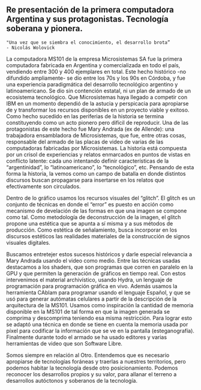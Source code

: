 ## Re presentación de la primera computadora Argentina y sus protagonistas. Tecnología soberana y pionera.


``` 
"Una vez que se siembra el conocimiento, el desarrollo brota” 
- Nicolás Wolovick

```

La computadora MS101 de la empresa Microsistemas SA fue la primera computadora fabricada en Argentina y comercializada en todo el país, vendiendo entre 300 y 400 ejemplares en total. Este hecho histórico -no difundido ampliamente- se dio entre los 70s y los 90s en Córdoba, y fue una experiencia paradigmática del desarrollo tecnológico argentino y latinoamericano. Se dio sin contención estatal, ni un plan de armado de un ecosistema tecnológico. Que Microsistemas haya llegado a competir con IBM en un momento dependió de la astucia y perspicacia para apropiarse de y transformar los recursos disponibles en un proyecto viable y exitoso. Como hecho sucedido en las periferias de la historia se termina constituyendo como un acto pionero pero difícil de reproducir. 
Una de las protagonistas de este hecho fue Mary Andrada (ex de Allende): una trabajadora ensambladora de Microsistemas, que fue, entre otras cosas, responsable del armado de las placas de video de varias de las computadoras fabricadas por Microsistemas.
La historia está compuesta por un crisol de experiencias y relatos enmarcados en puntos de vistas en conflicto latente: cada uno intentando definir características de la “argentinidad”, lo “latinoamericano”, lo “tecnológico”, etc. Pensando de esta forma la historia, la vemos como un campo de batalla en donde distintos discursos buscan propagarse para insertarse en los relatos que efectivamente son circulados.

Dentro de lo gráfico usamos los recursos visuales del “glitch”. El glitch es un conjunto de técnicas en donde el “error” es puesto en acción como mecanismo de develación de las formas en que una imagen se compone como tal. Como metodología de deconstrucción de la imagen, el glitch propone una estética que se apunta a sí misma y a sus métodos de producción. Como estética de señalamiento, busca incorporar en los discursos estéticos las realidades materiales de la construcción de signos visuales digitales.

Buscamos entretejer estos sucesos históricos y darle especial relevancia a Mary Andrada usando el video como medio. Entre las técnicas usadas destacamos a los shaders, que son programas que corren en paralelo en la GPU y que permiten la generación de gráficos en tiempo real. Con estos intervenimos el material archivístico, usando Hydra, un lenguaje de programación para programación gráfica en vivo. Además usamos la herramienta CAblam para programar usando el lenguaje Español, y que se usó para generar autómatas celulares a partir de la descripción de la arquitectura de la MS101. Usamos como inspiración la cantidad de memoria disponible en la MS101 de tal forma en que la imagen generada se comprima y descomprima teniendo esa misma restricción. Para lograr esto se adaptó una técnica en donde se tiene en cuenta la memoria usada por píxel para codificar la información que se ve en la pantalla (esteganografía). Finalmente durante todo el armado se ha usado editores y varias herramientas de video que son Software Libre.

Somos siempre en relación al Otro. Entendemos que es necesario apropiarse de tecnologías foráneas y traerlas a nuestres territorios, pero podemos habitar la tecnología desde otro posicionamiento. Podemos reconocer los desarrollos propios y su valor, para allanar el terreno a desarrollos autóctonos y soberanos de la tecnología.
